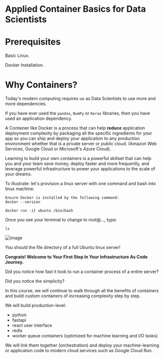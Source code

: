 # Applied Container Basics for Data Scientists 

# Prerequisites

Basic Linux.

Docker Installation.

# Why Containers?

Today's modern computing requires us as Data Scientists to use more and more dependencies. 

If you have ever used the `pandas`, `NumPy` or `Keras` libraries, then you have used an application dependency. 

A Container like Docker is a process that can help **reduce** application deployment complexity by packaging all the specific ingredients for your app so you can ship and deploy your application to any production environment whether that is a private server or public cloud. (Amazon Web Services, Google Cloud or Microsoft's Azure Cloud).

Learning to build your own containers is a powerful skillset that can help you and your team save money, deploy faster and more frequently, and leverage powerful infrastructure to power your applications to the scale of your dreams.

To illustrate: let's provision a linux server with one command and bash into linux machine:

```
Ensure Docker is installed by the following command:
docker --version
```

```
docker run -it ubuntu /bin/bash
```

Once you see your terminal to change to root@..., type: 

```
ls
```

![image](https://user-images.githubusercontent.com/4943759/149857696-32a773c5-19ba-4df0-a4b3-773e6710ea87.png)


You should the file directory of a full Ubuntu linux server! 

**Congrats! Welcome to Your First Step In Your Infrastructure As Code Journey.**

Did you notice how fast it took to run a container process of a entire server? 

Did you notice the simplicity?

In this course, we will continue to walk through all the benefits of containers and build custom containers of increasing complexity step by step.

We will build production-level: 

- python
- fastapi
- react user interface
- redis
- worker queue containers (optimized for machine learning and I/O tasks)

We will link them together (orchestration) and deploy your machine-learning or application code to modern cloud services such as Google Cloud Run.


